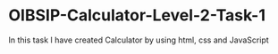 # OIBSIP-Calculator-Level-2-Task-1
In this task I have created Calculator by using html, css and JavaScript
